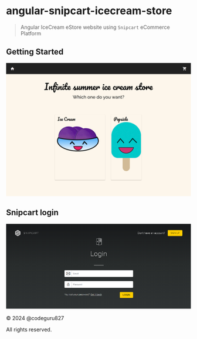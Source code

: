 # angular-snipcart-icecream-store

> Angular IceCream eStore website using `Snipcart` eCommerce Platform

## Getting Started

![Ice Cream eStore](screenshots/ngapp.png)

## Snipcart login

![Snipcart Login](screenshots/snipcart_login.png)

&copy; 2024 @codeguru827

All rights reserved.
